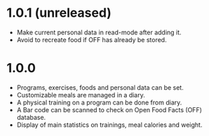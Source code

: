
# 1.0.1 (unreleased)
- Make current personal data in read-mode after adding it.
- Avoid to recreate food if OFF has already be stored.

# 1.0.0
- Programs, exercises, foods and personal data can be set.
- Customizable meals are managed in a diary.
- A physical training on a program can be done from diary.
- A Bar code can be scanned to check on Open Food Facts (OFF) database.
- Display of main statistics on trainings, meal calories and weight.


